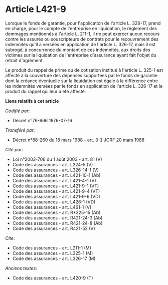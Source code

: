# Article L421-9

Lorsque le fonds de garantie, pour l'application de l'article L. 326-17, prend en charge, pour le compte de l'entreprise en
liquidation, le règlement des dommages mentionnés à l'article L. 211-1, il ne peut exercer aucun recours contre les assurés
ou souscripteurs de contrats pour le recouvrement des indemnités qu'il a versées en application de l'article L. 326-17, mais
il est subrogé, à concurrence du montant de ces indemnités, aux droits des victimes sur la liquidation de l'entreprise
d'assurance ayant fait l'objet du retrait d'agrément.

Le produit du rappel de prime ou de cotisation institué à l'article L. 325-1 est affecté à la couverture des dépenses
supportées par le fonds de garantie dont la créance éventuelle sur la liquidation est égale à la différence entre les
indemnités versées par le fonds en application de l'article L. 326-17 et le produit du rappel qui leur a été affecté.

**Liens relatifs à cet article**

_Codifié par_:

  - Décret n°76-666 1976-07-16

_Transféré par_:

  - Décret n°88-260 du 18 mars 1988 - art. 3 () JORF 20 mars 1988

_Cité par_:

  - Loi n°2003-706 du 1 août 2003 - art. 81 (V)
  - Code des assurances - art. L324-5 (V)
  - Code des assurances - art. L326-14-1 (V)
  - Code des assurances - art. L421-10-1 (Ab)
  - Code des assurances - art. L421-4-1 (V)
  - Code des assurances - art. L421-9-1 (VT)
  - Code des assurances - art. L421-9-4 (VT)
  - Code des assurances - art. L421-9-6 (VD)
  - Code des assurances - art. L426-1 (VD)
  - Code des assurances - art. L461-1 (V)
  - Code des assurances - art. R*325-15 (Ab)
  - Code des assurances - art. R421-24-3 (Ab)
  - Code des assurances - art. R421-24-8 (Ab)
  - Code des assurances - art. R421-52 (V)

_Cite_:

  - Code des assurances - art. L211-1 (M)
  - Code des assurances - art. L325-1 (M)
  - Code des assurances - art. L326-17 (M)

_Anciens textes_:

  - Code des assurances - art. L420-9 (T)
